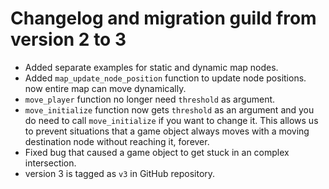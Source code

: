 # Changelog and migration guild from version 2 to 3  

* Added separate examples for static and dynamic map nodes.  
* Added `map_update_node_position` function to update node positions. now entire map can move dynamically.  
* `move_player` function no longer need `threshold` as argument.  
* `move_initialize` function now gets `threshold` as an argument and you do need to call `move_initialize` if you want to change it. This allows us to prevent situations that a game object always moves with a moving destination node without reaching it, forever.  
* Fixed bug that caused a game object to get stuck in an complex intersection.  
* version 3 is tagged as `v3` in GitHub repository.  